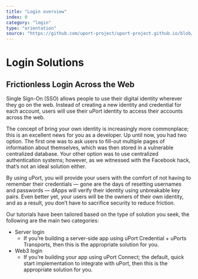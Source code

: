 ```yaml
---
title: "Login overview"
index: 0
category: "login"
type: "orientation"
source: "https://github.com/uport-project/uport-project.github.io/blob/develop/markdown/docs/overview/connect/index.md"
---
```


# Login Solutions

## Frictionless Login Across the Web 

Single Sign-On (SSO) allows people to use their digital identity wherever they go on the web. Instead of creating a new identity and credential for each account, users will use their uPort identity to access their accounts across the web.

The concept of bring your own identity is increasingly more commonplace; this is an excellent news for you as a developer. Up until now, you had two option. The first one was to ask users to fill-out multiple pages of information about themselves, which was then stored in a vulnerable centralized database. Your other option was to use centralized authentication systems; however, as we witnessed with the Facebook hack, that’s not an ideal solution either.

By using uPort, you will provide your users with the comfort of not having to remember their credentials — gone are the days of resetting usernames and passwords — dApps will verify their identity using unbreakable key pairs. Even better yet, your users will be the owners of their own identity, and as a result, you don’t have to sacrifice security to reduce friction.

Our tutorials have been tailored based on the type of solution you seek, the following are the main two categories:


* Server login
  * If you’re building a server-side app using uPort Credential + uPorts Transports, then this is the appropriate solution for you.
* Web3 login
  * If you’re building your app using uPort Connect; the default, quick start implementation to integrate with uPort, then this is the appropriate solution for you.
